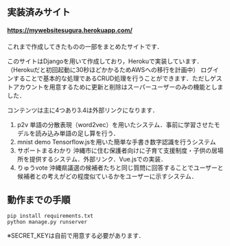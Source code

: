 ## 実装済みサイト
#### https://mywebsitesugura.herokuapp.com/

これまで作成してきたものの一部をまとめたサイトです．

このサイトはDjangoを用いて作成しており，Herokuで実装しています．（Herokuだと初回起動に30秒ほどかかるためAWSへの移行を計画中）
ログインすることで基本的な処理であるCRUD処理を行うことができます．ただしゲストアカウントを用意するために更新と削除はスーパーユーザーのみの機能としました．

コンテンツは主に4つあり3.4は外部リンクになります．

1.  p2v                      単語の分散表現（word2vec）を用いたシステム．事前に学習させたモデルを読み込み単語の足し算を行う．
2.  mnist demo               Tensorflow.jsを用いた簡単な手書き数字認識を行うシステム
3.  サポートまるわかり       沖縄市に住む保護者向けに子育て支援制度・子供の居場所を提供するシステム．外部リンク．Vue.jsでの実装．
4.  りゅうvote               沖縄県議選の候補者たちと同じ質問に回答することでユーザーと候補者との考えがどの程度似ているかをユーザーに示すシステム．


## 動作までの手順
```
pip install requirements.txt
python manage.py runserver
```

※SECRET_KEYは自前で用意する必要があります．
